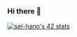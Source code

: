 ### Hi there 👋
[![sel-hano's 42 stats](https://badge.mediaplus.ma/binary/sel-hano)](https://github.com/oakoudad/badge42)

<!--
**0x013FA11/0x013FA11** is a ✨ _special_ ✨ repository because its `README.md` (this file) appears on your GitHub profile.

Here are some ideas to get you started:

- 🔭 I’m currently working on ...
- 🌱 I’m currently learning ...
- 👯 I’m looking to collaborate on ...
- 🤔 I’m looking for help with ...
- 💬 Ask me about ...
- 📫 How to reach me: ...
- 😄 Pronouns: ...
- ⚡ Fun fact: ...
-->
